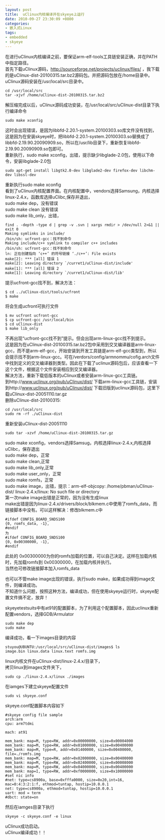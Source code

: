 ```yaml
---
layout: post
title:  uClinux内核编译并在skyeye上运行
date: 2010-09-27 23:30:09 +0800
categories:
- 嵌入式Linux
tags:
- embedded
- skyeye
---
```


在进行uClinux内核编译之前，要保证arm-elf-tools工具链安装正确，并在PATH中指定路径。  
首先下载uClinux源码，http://sourceforge.net/projects/uclinux/files/ ，我下载的是uClinux-dist-20100315.tar.bz2源码包。并把源码包放在/home目录中。uClinux源码安装在/usr/local/src目录中。  

```
cd /usr/local/src
tar -xjvf /home/uClinux-dist-20100315.tar.bz2
```

解压缩完成以后，uClinux源码成功安装，在/usr/local/src/uClinux-dist目录下执行编译命令  

```
sudo make xconfig
```  

这时会出现错误，是因为libbfd-2.20.1-system.20100303.so库文件没有找到，这是因为在安装skyeye时，把libbfd-2.20.1-system.20100303.so替换成了libbfd-2.19.90.20090909.so，所以在/usr/lib目录下，重新恢复libbfd-2.19.90.20090909.so包即可。  
重新执行，sudo make xconfig，出错，提示缺少libglade-2.0包，使用以下命令，安装libglade-2.0包  

```
sudo apt-get install libgtk2.0-dev libglade2-dev firefox-dev libchm-dev libssl-dev
```
  
重新执行sudo make xconfig   
看到了uClinux内核配置界面。在内核配置中，vendors选择Samsung，内核选择linux-2.4.x，函数库选择uClibc,保存并退出，   
sudo make dep，没有错误   
sudo make clean 没有错误   
sudo make lib_only，出错，  
 
```
find . -depth -type d | grep -v .svn | xargs rmdir > /dev/null 2>&1 || exit 0
Making symlinks in include/
/bin/sh: ucfront-gcc：找不到命令
Making include/c++ symlink to compiler c++ includes
/bin/sh: ucfront-gcc：找不到命令
ln: 正在创建指向 ‘c++’ 的符号链接 ‘./c++’: File exists
make[2]: *** [all] 错误 1
make[2]: Leaving directory `/curret1/uClinux-dist/include'
make[1]: *** [all] 错误 2
make[1]: Leaving directory `/curret1/uClinux-dist/lib'
```

提示ucfront-gcc找不到，解决方法：   

```
$ cd ../uClinux-dist/tools/ucfront
$ make   
```

将会生成ucfront可执行文件   

```
$ mv ucfront ucfront-gcc
$ cp ucfront-gcc /usr/local/bin
$ cd uClinux-dist
$ make lib_only
```

不再出现“ucfront-gcc找不到”提示。但会出现arm-linux-gcc找不到提示。   
这是因为在uClinux-dist-20100315.tar.bz2包中采用到交叉编译器是arm-linux-gcc，而不是arm-elf-gcc，开始安装到开发工具链是arm-elf-gcc类型到，所以会提示找不到arm-linux-gcc。可在/verdors/config/armnommu/cofig.arch文件中找到定义的交叉编译器到类型。因此在下载了uclinux源码包后，应该查看一下这个文件，根据这个文件安装相应到交叉编译器。   
解决方法，重新下载低版本的uClinux或者安装arm-linux-gcc工具链。   
到http://www.uclinux.org/pub/uClinux/dist/ 下载arm-linux-gcc工具链，安装   
到http://www.uclinux.org/pub/uClinux/dist/ 下载旧版到uclinux源码包，这里下载uClinux-dist-20051110.tar.gz   
删除uClinux-dist-20100315:   

```
cd /usr/local/src
sudo rm -rf ./uClinux-dist

```
重新安装uClinux-dist-20051110   

```
sudo tar -xzvf /home/uClinux-dist-20100315.tar.gz
```

sudo make xconfig，vendors选择Samsug，内核选择linux-2.4.x,内核选择uClibc，保存退出   
sudo make dep，正常   
sudo make clean,正常   
sudo make lib_only,正常   
sudo make user_only，正常    
sudo make romfs，正常   
sudo make image，出错，提示：arm-elf-objcopy: /home/pbman/uClinux-dist/ linux-2.4.x/linux: No such file or directory   
第一次make image出错是正常的，因为没有生成linux   
make出错是因为linux-2.4.x/drivers/block/blkmem.c中使用了romfs_data，而链接脚本中没有。可以这样解决：修改blkmem.c中   

```
#ifdef CONFIG_BOARD_SNDS100
{0, romfs_data, -1},
#endif
为
#ifdef CONFIG_BOARD_SNDS100
{0, 0x00300000, -1},
#endif
```

此处的 0x00300000为你的romfs加载的位置，可以自己决定。这样在加载内核时，先加载romfs到 0x00300000，在加载内核并执行。   
当然也可修改链接脚本加入romfs_data

也可以不管make image出现的错误，执行sudo make，如果成功得到image文件，则编译成功。   
不知道什么问题，按照这种方法，编译成功，但在使用skyeye运行时，skyeye配置文件搞不定，放弃！   

skyeyetestsuits中有at91的配置脚本，为了利用这个配置脚本，因此uclinux重新配置vendors，选择GDB/Armulator
```
sudo make dep
sudo make
```
编译成功，看一下images目录的内容  
```
stuyou@UBUNTU:/usr/local/src/uClinux-dist/images$ ls
image.bin linux.data linux.text romfs.img
```
linux内核文件在uClinux-dist/linux-2.4.x/目录下，  
拷贝linux到images文件夹下，
```
sudo cp ./linux-2.4.x/linux ./images
```
在iamges下建立skyeye配置文件   
```
sudo vi skyeye.conf
```
skyeye.conf配置脚本内容如下   
```
#skyeye config file sample
arch:arm
cpu: arm7tdmi

mach: at91

mem_bank: map=M, type=RW, addr=0x00000000, size=0x00004000
mem_bank: map=M, type=RW, addr=0x01000000, size=0x00400000
mem_bank: map=M, type=R, addr=0x01400000, size=0x00400000, file=./romfs.img
mem_bank: map=M, type=RW, addr=0x02000000, size=0x00400000
mem_bank: map=M, type=RW, addr=0x02400000, size=0x00008000
mem_bank: map=M, type=RW, addr=0x04000000, size=0x00400000
mem_bank: map=I, type=RW, addr=0xf0000000, size=0x10000000
#set nic info
#net: type=cs8900a, base=0xfffa0000, size=0x20,int=16, mac=0:4:3:2:1:f, ethmod=tuntap, hostip=10.0.0.1
net: type=cs8900a, ethmod=tuntap, hostip=10.0.0.1
uart: mod = term
#dbct: state=on
```
然后在iamges目录下执行   
```
skyeye -c skyeye.conf -e linux
```
uClinux成功启动。    
uClinux编译成功！！